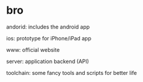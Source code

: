 bro
===

andorid: includes the android app

ios: prototype for iPhone/iPad app

www: official website

server: application backend (API)

toolchain: some fancy tools and scripts for better life
